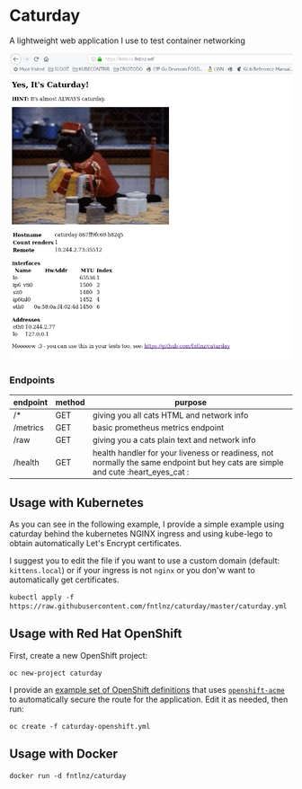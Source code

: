 # Caturday

A lightweight web application I use to test container networking

![caturday.png](caturday.png)


### Endpoints

| endpoint | method | purpose                                                                                                                           |
|----------|--------|-----------------------------------------------------------------------------------------------------------------------------------|
| /*       | GET    | giving you all cats HTML  and network info                                                                                        |
| /metrics | GET    | basic prometheus metrics endpoint                                                                                                 |
| /raw     | GET    | giving you a cats plain text and network info                                                                                     |
| /health  | GET    | health handler for your liveness or readiness, not normally the same endpoint but hey cats are simple and cute :heart_eyes_cat :  |


## Usage with Kubernetes

As you can see in the following example, I provide a simple example using
caturday behind the kubernetes NGINX ingress and using kube-lego to obtain automatically
Let's Encrypt certificates.

I suggest you to edit the file if you want to use a custom domain (default: `kittens.local`)
or if your ingress is not `nginx` or you don'w want to automatically get certificates.

```
kubectl apply -f https://raw.githubusercontent.com/fntlnz/caturday/master/caturday.yml
```

## Usage with Red Hat OpenShift

First, create a new OpenShift project:

```
oc new-project caturday
```

I provide an [example set of OpenShift definitions](caturday-openshift.yml) that
uses [`openshift-acme`](https://github.com/tnozicka/openshift-acme) to
automatically secure the route for the application. Edit it as needed, then
run:

```
oc create -f caturday-openshift.yml
```

## Usage with Docker

```
docker run -d fntlnz/caturday
```

